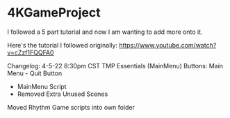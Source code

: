 # 4KGameProject

I followed a 5 part tutorial and now I am wanting to add more onto it.

Here's the tutorial I followed originally:
https://www.youtube.com/watch?v=cZzf1FQQFA0

Changelog: 4-5-22 8:30pm CST
TMP Essentials (MainMenu)
Buttons: Main Menu - Quit Button

- MainMenu Script
- Removed Extra Unused Scenes

Moved Rhythm Game scripts into own folder